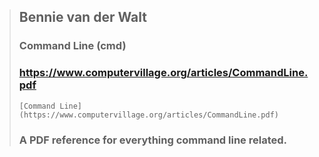 > ## Bennie van der Walt
> ### Command Line (cmd)
> ### https://www.computervillage.org/articles/CommandLine.pdf
> `[Command Line](https://www.computervillage.org/articles/CommandLine.pdf)`
> ### A PDF reference for everything command line related. 
